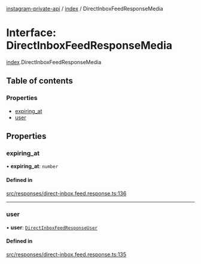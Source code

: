 [instagram-private-api](../../README.md) / [index](../../modules/index.md) / DirectInboxFeedResponseMedia

# Interface: DirectInboxFeedResponseMedia

[index](../../modules/index.md).DirectInboxFeedResponseMedia

## Table of contents

### Properties

- [expiring\_at](DirectInboxFeedResponseMedia.md#expiring_at)
- [user](DirectInboxFeedResponseMedia.md#user)

## Properties

### expiring\_at

• **expiring\_at**: `number`

#### Defined in

[src/responses/direct-inbox.feed.response.ts:136](https://github.com/Nerixyz/instagram-private-api/blob/0e0721c/src/responses/direct-inbox.feed.response.ts#L136)

___

### user

• **user**: [`DirectInboxFeedResponseUser`](DirectInboxFeedResponseUser.md)

#### Defined in

[src/responses/direct-inbox.feed.response.ts:135](https://github.com/Nerixyz/instagram-private-api/blob/0e0721c/src/responses/direct-inbox.feed.response.ts#L135)
